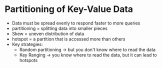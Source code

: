 # Partitioning of Key-Value Data

- Data must be spread evenly to respond faster to more queries
- partitioning = splitting data into smaller pieces
- Skew = uneven distribution of data
- hotspot = a partition that is accessed more than others
- Key strategies: 
  - Random partitioning -> but you don't know where to read the data
  - Key Ranging -> you know where to read the data, but it can lead to hotspots